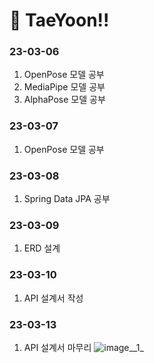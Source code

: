# :pushpin: TaeYoon!!

### 23-03-06
1. OpenPose 모델 공부
2. MediaPipe 모델 공부
3. AlphaPose 모델 공부

### 23-03-07
1. OpenPose 모델 공부

### 23-03-08
1. Spring Data JPA 공부

### 23-03-09
1. ERD 설계

### 23-03-10
1. API 설계서 작성

### 23-03-13
1. API 설계서 마무리
![image__1_](/uploads/4a8fedcbe5cbf0732f22ec2bbf6aabd5/image__1_.png)
